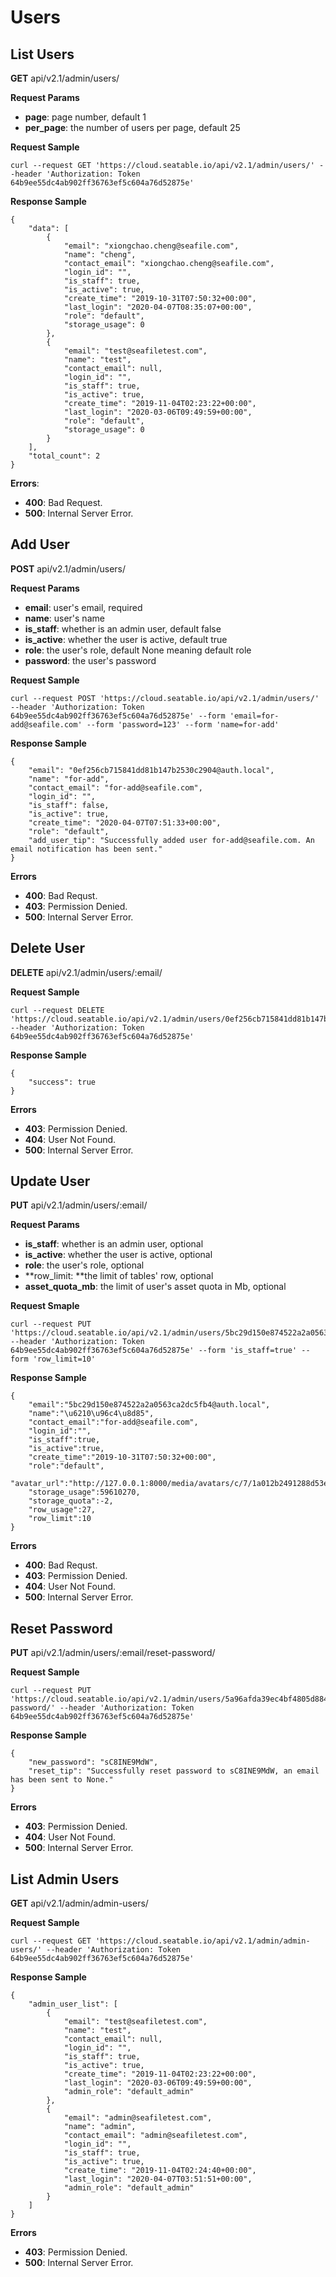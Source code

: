 # Users

## List Users

**GET** api/v2.1/admin/users/

**Request Params**

* **page**: page number, default 1
* **per_page**: the number of users per page, default 25

**Request Sample**

```
curl --request GET 'https://cloud.seatable.io/api/v2.1/admin/users/' --header 'Authorization: Token 64b9ee55dc4ab902ff36763ef5c604a76d52875e'

```

**Response Sample**

```
{
    "data": [
        {
            "email": "xiongchao.cheng@seafile.com",
            "name": "cheng",
            "contact_email": "xiongchao.cheng@seafile.com",
            "login_id": "",
            "is_staff": true,
            "is_active": true,
            "create_time": "2019-10-31T07:50:32+00:00",
            "last_login": "2020-04-07T08:35:07+00:00",
            "role": "default",
            "storage_usage": 0
        },
        {
            "email": "test@seafiletest.com",
            "name": "test",
            "contact_email": null,
            "login_id": "",
            "is_staff": true,
            "is_active": true,
            "create_time": "2019-11-04T02:23:22+00:00",
            "last_login": "2020-03-06T09:49:59+00:00",
            "role": "default",
            "storage_usage": 0
        }
    ],
    "total_count": 2
}

```

**Errors**:

* **400**: Bad Request.
* **500**: Internal Server Error.

## Add User

**POST** api/v2.1/admin/users/

**Request Params**

* **email**: user's email, required
* **name**: user's name
* **is_staff**: whether is an admin user, default false
* **is_active**: whether the user is active, default true
* **role**: the user's role, default None meaning default role
* **password**: the user's password

**Request Sample**

```
curl --request POST 'https://cloud.seatable.io/api/v2.1/admin/users/' --header 'Authorization: Token 64b9ee55dc4ab902ff36763ef5c604a76d52875e' --form 'email=for-add@seafile.com' --form 'password=123' --form 'name=for-add'

```

**Response Sample**

```
{
    "email": "0ef256cb715841dd81b147b2530c2904@auth.local",
    "name": "for-add",
    "contact_email": "for-add@seafile.com",
    "login_id": "",
    "is_staff": false,
    "is_active": true,
    "create_time": "2020-04-07T07:51:33+00:00",
    "role": "default",
    "add_user_tip": "Successfully added user for-add@seafile.com. An email notification has been sent."
}

```

**Errors**

* **400**: Bad Requst.
* **403**: Permission Denied.
* **500**: Internal Server Error.

## Delete User

**DELETE** api/v2.1/admin/users/:email/

**Request Sample**

```
curl --request DELETE 'https://cloud.seatable.io/api/v2.1/admin/users/0ef256cb715841dd81b147b2530c2904@auth.local/' --header 'Authorization: Token 64b9ee55dc4ab902ff36763ef5c604a76d52875e'

```

**Response Sample**

```
{
    "success": true
}

```

**Errors**

* **403**: Permission Denied.
* **404**: User Not Found.
* **500**: Internal Server Error.

## Update User

**PUT** api/v2.1/admin/users/:email/

**Request Params**

* **is_staff**: whether is an admin user, optional
* **is_active**: whether the user is active, optional
* **role**: the user's role, optional
* **row_limit: **the limit of tables' row, optional
* **asset_quota_mb**: the limit of user's asset quota in Mb, optional

**Request Smaple**

```
curl --request PUT 'https://cloud.seatable.io/api/v2.1/admin/users/5bc29d150e874522a2a0563ca2dc5fb4@auth.local/' --header 'Authorization: Token 64b9ee55dc4ab902ff36763ef5c604a76d52875e' --form 'is_staff=true' --form 'row_limit=10'

```

**Response Sample**

```
{
    "email":"5bc29d150e874522a2a0563ca2dc5fb4@auth.local",
    "name":"\u6210\u96c4\u8d85",
    "contact_email":"for-add@seafile.com",
    "login_id":"",
    "is_staff":true,
    "is_active":true,
    "create_time":"2019-10-31T07:50:32+00:00",
    "role":"default",
    "avatar_url":"http://127.0.0.1:8000/media/avatars/c/7/1a012b2491288d53e4de27f403e584/resized/64/e9d4953412684d3eccf7eaed805541f1_gQbhZe5.png",
    "storage_usage":59610270,
    "storage_quota":-2,
    "row_usage":27,
    "row_limit":10
}

```

**Errors**

* **400**: Bad Requst.
* **403**: Permission Denied.
* **404**: User Not Found.
* **500**: Internal Server Error.

## Reset Password

**PUT** api/v2.1/admin/users/:email/reset-password/

**Request Sample**

```
curl --request PUT 'https://cloud.seatable.io/api/v2.1/admin/users/5a96afda39ec4bf4805d884588d44f7f@auth.local/reset-password/' --header 'Authorization: Token 64b9ee55dc4ab902ff36763ef5c604a76d52875e'

```

**Response Sample**

```
{
    "new_password": "sC8INE9MdW",
    "reset_tip": "Successfully reset password to sC8INE9MdW, an email has been sent to None."
}

```

**Errors**

* **403**: Permission Denied.
* **404**: User Not Found.
* **500**: Internal Server Error.

## List Admin Users

**GET** api/v2.1/admin/admin-users/

**Request Sample**

```
curl --request GET 'https://cloud.seatable.io/api/v2.1/admin/admin-users/' --header 'Authorization: Token 64b9ee55dc4ab902ff36763ef5c604a76d52875e'

```

**Response Sample**

```
{
    "admin_user_list": [
        {
            "email": "test@seafiletest.com",
            "name": "test",
            "contact_email": null,
            "login_id": "",
            "is_staff": true,
            "is_active": true,
            "create_time": "2019-11-04T02:23:22+00:00",
            "last_login": "2020-03-06T09:49:59+00:00",
            "admin_role": "default_admin"
        },
        {
            "email": "admin@seafiletest.com",
            "name": "admin",
            "contact_email": "admin@seafiletest.com",
            "login_id": "",
            "is_staff": true,
            "is_active": true,
            "create_time": "2019-11-04T02:24:40+00:00",
            "last_login": "2020-04-07T03:51:51+00:00",
            "admin_role": "default_admin"
        }
    ]
}

```

**Errors**

* **403**: Permission Denied.
* **500**: Internal Server Error.


